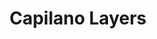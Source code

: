 ---
layout: product
product_id: 7027527942206
id: 7027527942206
title: Capilano Layers
body_html: >-
  <p>Taken at the Cleveland Dam in North Vancouver during the summer of
  2021.</p>

  <p>The haze from the BC wildfires created a moment of mixed emotions. Devastated that the forest fires were destroying acres of forest, but in awe of the volume and artistic layers between each hill.</p>
vendor: Connell McCarthy
product_type: Posters, Prints, & Visual Artwork
created_at: 2022-07-21T16:54:48-04:00
handle: capilano-layers
updated_at: 2022-07-23T13:55:50-04:00
published_at: 2022-07-21T16:59:43-04:00
template_suffix: ""
status: active
published_scope: global
tags: batch-06, fog, foggy, summer, sunset, Trees
admin_graphql_api_id: gid://shopify/Product/7027527942206
variants:
  - product_id: 7027527942206
    id: 39812632051774
    title: 8x10" / Full Colour
    price: "35.00"
    sku: CM-PP-B6-03-XXS-FC
    position: 1
    inventory_policy: continue
    compare_at_price: null
    fulfillment_service: manual
    inventory_management: shopify
    option1: 8x10"
    option2: Full Colour
    option3: null
    created_at: 2022-07-21T16:54:48-04:00
    updated_at: 2022-07-21T16:59:25-04:00
    taxable: true
    barcode: null
    grams: 208
    image_id: 29497243435070
    weight: 0.208
    weight_unit: kg
    inventory_item_id: 41908435976254
    inventory_quantity: 100
    old_inventory_quantity: 100
    requires_shipping: true
    admin_graphql_api_id: gid://shopify/ProductVariant/39812632051774
  - product_id: 7027527942206
    id: 39812632084542
    title: 8x10" / Black & White
    price: "35.00"
    sku: CM-PP-B6-03-XXS-FC
    position: 2
    inventory_policy: continue
    compare_at_price: null
    fulfillment_service: manual
    inventory_management: shopify
    option1: 8x10"
    option2: Black & White
    option3: null
    created_at: 2022-07-21T16:54:48-04:00
    updated_at: 2022-07-21T16:59:25-04:00
    taxable: true
    barcode: null
    grams: 208
    image_id: 29497243402302
    weight: 0.208
    weight_unit: kg
    inventory_item_id: 41908436009022
    inventory_quantity: 100
    old_inventory_quantity: 100
    requires_shipping: true
    admin_graphql_api_id: gid://shopify/ProductVariant/39812632084542
  - product_id: 7027527942206
    id: 39812632117310
    title: 8.5x11" / Full Colour
    price: "35.00"
    sku: CM-PP-B6-03-XS-FC
    position: 3
    inventory_policy: continue
    compare_at_price: null
    fulfillment_service: manual
    inventory_management: shopify
    option1: 8.5x11"
    option2: Full Colour
    option3: null
    created_at: 2022-07-21T16:54:48-04:00
    updated_at: 2022-07-21T16:59:25-04:00
    taxable: true
    barcode: null
    grams: 208
    image_id: 29497243435070
    weight: 0.208
    weight_unit: kg
    inventory_item_id: 41908436041790
    inventory_quantity: 100
    old_inventory_quantity: 100
    requires_shipping: true
    admin_graphql_api_id: gid://shopify/ProductVariant/39812632117310
  - product_id: 7027527942206
    id: 39812632150078
    title: 8.5x11" / Black & White
    price: "35.00"
    sku: CM-PP-B6-03-XS-BW
    position: 4
    inventory_policy: continue
    compare_at_price: null
    fulfillment_service: manual
    inventory_management: shopify
    option1: 8.5x11"
    option2: Black & White
    option3: null
    created_at: 2022-07-21T16:54:48-04:00
    updated_at: 2022-07-21T16:59:25-04:00
    taxable: true
    barcode: null
    grams: 208
    image_id: 29497243402302
    weight: 0.208
    weight_unit: kg
    inventory_item_id: 41908436074558
    inventory_quantity: 100
    old_inventory_quantity: 100
    requires_shipping: true
    admin_graphql_api_id: gid://shopify/ProductVariant/39812632150078
  - product_id: 7027527942206
    id: 39812632182846
    title: 13x19" / Full Colour
    price: "40.00"
    sku: CM-PP-B6-03-S-FC
    position: 5
    inventory_policy: continue
    compare_at_price: null
    fulfillment_service: manual
    inventory_management: shopify
    option1: 13x19"
    option2: Full Colour
    option3: null
    created_at: 2022-07-21T16:54:48-04:00
    updated_at: 2022-07-21T16:59:25-04:00
    taxable: true
    barcode: null
    grams: 208
    image_id: 29497243435070
    weight: 0.208
    weight_unit: kg
    inventory_item_id: 41908436107326
    inventory_quantity: 100
    old_inventory_quantity: 100
    requires_shipping: true
    admin_graphql_api_id: gid://shopify/ProductVariant/39812632182846
  - product_id: 7027527942206
    id: 39812632215614
    title: 13x19" / Black & White
    price: "40.00"
    sku: CM-PP-B6-03-S-BW
    position: 6
    inventory_policy: continue
    compare_at_price: null
    fulfillment_service: manual
    inventory_management: shopify
    option1: 13x19"
    option2: Black & White
    option3: null
    created_at: 2022-07-21T16:54:48-04:00
    updated_at: 2022-07-21T16:59:25-04:00
    taxable: true
    barcode: null
    grams: 208
    image_id: 29497243402302
    weight: 0.208
    weight_unit: kg
    inventory_item_id: 41908436140094
    inventory_quantity: 100
    old_inventory_quantity: 100
    requires_shipping: true
    admin_graphql_api_id: gid://shopify/ProductVariant/39812632215614
  - product_id: 7027527942206
    id: 39812632248382
    title: 16x20" / Full Colour
    price: "50.00"
    sku: CM-PP-B6-03-M-FC
    position: 7
    inventory_policy: continue
    compare_at_price: null
    fulfillment_service: manual
    inventory_management: shopify
    option1: 16x20"
    option2: Full Colour
    option3: null
    created_at: 2022-07-21T16:54:48-04:00
    updated_at: 2022-07-21T16:59:25-04:00
    taxable: true
    barcode: null
    grams: 208
    image_id: 29497243435070
    weight: 0.208
    weight_unit: kg
    inventory_item_id: 41908436172862
    inventory_quantity: 100
    old_inventory_quantity: 100
    requires_shipping: true
    admin_graphql_api_id: gid://shopify/ProductVariant/39812632248382
  - product_id: 7027527942206
    id: 39812632281150
    title: 16x20" / Black & White
    price: "50.00"
    sku: CM-PP-B6-03-M-BW
    position: 8
    inventory_policy: continue
    compare_at_price: null
    fulfillment_service: manual
    inventory_management: shopify
    option1: 16x20"
    option2: Black & White
    option3: null
    created_at: 2022-07-21T16:54:48-04:00
    updated_at: 2022-07-21T16:59:25-04:00
    taxable: true
    barcode: null
    grams: 208
    image_id: 29497243402302
    weight: 0.208
    weight_unit: kg
    inventory_item_id: 41908436205630
    inventory_quantity: 100
    old_inventory_quantity: 100
    requires_shipping: true
    admin_graphql_api_id: gid://shopify/ProductVariant/39812632281150
  - product_id: 7027527942206
    id: 39812632313918
    title: 20x24" / Full Colour
    price: "60.00"
    sku: CM-PP-B6-03-L-FC
    position: 9
    inventory_policy: continue
    compare_at_price: null
    fulfillment_service: manual
    inventory_management: shopify
    option1: 20x24"
    option2: Full Colour
    option3: null
    created_at: 2022-07-21T16:54:48-04:00
    updated_at: 2022-07-21T16:59:25-04:00
    taxable: true
    barcode: null
    grams: 208
    image_id: 29497243435070
    weight: 0.208
    weight_unit: kg
    inventory_item_id: 41908436238398
    inventory_quantity: 100
    old_inventory_quantity: 100
    requires_shipping: true
    admin_graphql_api_id: gid://shopify/ProductVariant/39812632313918
  - product_id: 7027527942206
    id: 39812632346686
    title: 20x24" / Black & White
    price: "60.00"
    sku: CM-PP-B6-03-L-BW
    position: 10
    inventory_policy: continue
    compare_at_price: null
    fulfillment_service: manual
    inventory_management: shopify
    option1: 20x24"
    option2: Black & White
    option3: null
    created_at: 2022-07-21T16:54:48-04:00
    updated_at: 2022-07-21T16:59:25-04:00
    taxable: true
    barcode: null
    grams: 208
    image_id: 29497243402302
    weight: 0.208
    weight_unit: kg
    inventory_item_id: 41908436271166
    inventory_quantity: 100
    old_inventory_quantity: 100
    requires_shipping: true
    admin_graphql_api_id: gid://shopify/ProductVariant/39812632346686
  - product_id: 7027527942206
    id: 39812632379454
    title: 20x30" / Full Colour
    price: "70.00"
    sku: CM-PP-B6-03-XL-FC
    position: 11
    inventory_policy: continue
    compare_at_price: null
    fulfillment_service: manual
    inventory_management: shopify
    option1: 20x30"
    option2: Full Colour
    option3: null
    created_at: 2022-07-21T16:54:48-04:00
    updated_at: 2022-07-21T16:59:25-04:00
    taxable: true
    barcode: null
    grams: 208
    image_id: 29497243435070
    weight: 0.208
    weight_unit: kg
    inventory_item_id: 41908436303934
    inventory_quantity: 100
    old_inventory_quantity: 100
    requires_shipping: true
    admin_graphql_api_id: gid://shopify/ProductVariant/39812632379454
  - product_id: 7027527942206
    id: 39812632412222
    title: 20x30" / Black & White
    price: "70.00"
    sku: CM-PP-B6-03-XL-BW
    position: 12
    inventory_policy: continue
    compare_at_price: null
    fulfillment_service: manual
    inventory_management: shopify
    option1: 20x30"
    option2: Black & White
    option3: null
    created_at: 2022-07-21T16:54:48-04:00
    updated_at: 2022-07-21T16:59:25-04:00
    taxable: true
    barcode: null
    grams: 208
    image_id: 29497243402302
    weight: 0.208
    weight_unit: kg
    inventory_item_id: 41908436336702
    inventory_quantity: 100
    old_inventory_quantity: 100
    requires_shipping: true
    admin_graphql_api_id: gid://shopify/ProductVariant/39812632412222
  - product_id: 7027527942206
    id: 39812632444990
    title: 24x36" / Full Colour
    price: "90.00"
    sku: CM-PP-B6-03-XXL-FC
    position: 13
    inventory_policy: continue
    compare_at_price: null
    fulfillment_service: manual
    inventory_management: shopify
    option1: 24x36"
    option2: Full Colour
    option3: null
    created_at: 2022-07-21T16:54:48-04:00
    updated_at: 2022-07-21T16:59:25-04:00
    taxable: true
    barcode: null
    grams: 208
    image_id: 29497243435070
    weight: 0.208
    weight_unit: kg
    inventory_item_id: 41908436369470
    inventory_quantity: 100
    old_inventory_quantity: 100
    requires_shipping: true
    admin_graphql_api_id: gid://shopify/ProductVariant/39812632444990
  - product_id: 7027527942206
    id: 39812632477758
    title: 24x36" / Black & White
    price: "90.00"
    sku: CM-PP-B6-03-XXL-BW
    position: 14
    inventory_policy: continue
    compare_at_price: null
    fulfillment_service: manual
    inventory_management: shopify
    option1: 24x36"
    option2: Black & White
    option3: null
    created_at: 2022-07-21T16:54:48-04:00
    updated_at: 2022-07-21T16:59:25-04:00
    taxable: true
    barcode: null
    grams: 208
    image_id: 29497243402302
    weight: 0.208
    weight_unit: kg
    inventory_item_id: 41908436402238
    inventory_quantity: 100
    old_inventory_quantity: 100
    requires_shipping: true
    admin_graphql_api_id: gid://shopify/ProductVariant/39812632477758
  - product_id: 7027527942206
    id: 39812632510526
    title: 30x40" / Full Colour
    price: "100.00"
    sku: CM-PP-B6-03-XXXL-FC
    position: 15
    inventory_policy: continue
    compare_at_price: null
    fulfillment_service: manual
    inventory_management: shopify
    option1: 30x40"
    option2: Full Colour
    option3: null
    created_at: 2022-07-21T16:54:48-04:00
    updated_at: 2022-07-21T16:59:25-04:00
    taxable: true
    barcode: null
    grams: 208
    image_id: 29497243435070
    weight: 0.208
    weight_unit: kg
    inventory_item_id: 41908436435006
    inventory_quantity: 100
    old_inventory_quantity: 100
    requires_shipping: true
    admin_graphql_api_id: gid://shopify/ProductVariant/39812632510526
  - product_id: 7027527942206
    id: 39812632543294
    title: 30x40" / Black & White
    price: "100.00"
    sku: CM-PP-B6-03-XXXL-BW
    position: 16
    inventory_policy: continue
    compare_at_price: null
    fulfillment_service: manual
    inventory_management: shopify
    option1: 30x40"
    option2: Black & White
    option3: null
    created_at: 2022-07-21T16:54:48-04:00
    updated_at: 2022-07-21T16:59:25-04:00
    taxable: true
    barcode: null
    grams: 208
    image_id: 29497243402302
    weight: 0.208
    weight_unit: kg
    inventory_item_id: 41908436467774
    inventory_quantity: 100
    old_inventory_quantity: 100
    requires_shipping: true
    admin_graphql_api_id: gid://shopify/ProductVariant/39812632543294
options:
  - product_id: 7027527942206
    id: 9034546511934
    name: Size
    position: 1
    values:
      - 8x10"
      - 8.5x11"
      - 13x19"
      - 16x20"
      - 20x24"
      - 20x30"
      - 24x36"
      - 30x40"
  - product_id: 7027527942206
    id: 9034546544702
    name: Color
    position: 2
    values:
      - Full Colour
      - Black & White
images:
  - product_id: 7027527942206
    id: 29497243435070
    position: 1
    created_at: 2022-07-21T16:55:09-04:00
    updated_at: 2022-07-21T16:55:11-04:00
    alt: null
    width: 1000
    height: 1500
    src: https://cdn.shopify.com/s/files/1/1624/2355/products/capilano-layers-colour.jpg?v=1658436911
    variant_ids:
      - 39812632051774
      - 39812632117310
      - 39812632182846
      - 39812632248382
      - 39812632313918
      - 39812632379454
      - 39812632444990
      - 39812632510526
    admin_graphql_api_id: gid://shopify/ProductImage/29497243435070
  - product_id: 7027527942206
    id: 29497243402302
    position: 2
    created_at: 2022-07-21T16:55:09-04:00
    updated_at: 2022-07-21T16:55:11-04:00
    alt: null
    width: 1000
    height: 1500
    src: https://cdn.shopify.com/s/files/1/1624/2355/products/capilano-layers-bw.jpg?v=1658436911
    variant_ids:
      - 39812632084542
      - 39812632150078
      - 39812632215614
      - 39812632281150
      - 39812632346686
      - 39812632412222
      - 39812632477758
      - 39812632543294
    admin_graphql_api_id: gid://shopify/ProductImage/29497243402302
  - product_id: 7027527942206
    id: 29497243467838
    position: 3
    created_at: 2022-07-21T16:55:10-04:00
    updated_at: 2022-07-21T16:55:10-04:00
    alt: null
    width: 2000
    height: 1800
    src: https://cdn.shopify.com/s/files/1/1624/2355/products/PAR_02_0001_2ddcbfaa-bc26-44ee-95b1-29366a718121.png?v=1658436910
    variant_ids: []
    admin_graphql_api_id: gid://shopify/ProductImage/29497243467838
image:
  product_id: 7027527942206
  id: 29497243435070
  position: 1
  created_at: 2022-07-21T16:55:09-04:00
  updated_at: 2022-07-21T16:55:11-04:00
  alt: null
  width: 1000
  height: 1500
  src: https://cdn.shopify.com/s/files/1/1624/2355/products/capilano-layers-colour.jpg?v=1658436911
  variant_ids:
    - 39812632051774
    - 39812632117310
    - 39812632182846
    - 39812632248382
    - 39812632313918
    - 39812632379454
    - 39812632444990
    - 39812632510526
  admin_graphql_api_id: gid://shopify/ProductImage/29497243435070

---